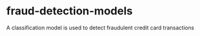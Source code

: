 # fraud-detection-models
A classification model is used to detect fraudulent credit card transactions
